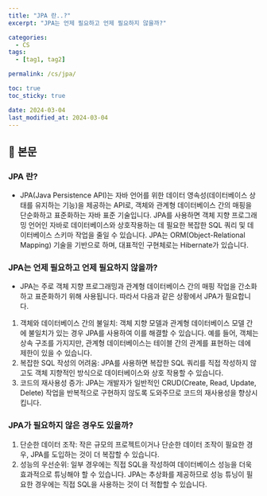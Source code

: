 ```yaml
---
title: "JPA 란..?"
excerpt: "JPA는 언제 필요하고 언제 필요하지 않을까?"

categories:
  - CS
tags:
  - [tag1, tag2]

permalink: /cs/jpa/

toc: true
toc_sticky: true

date: 2024-03-04
last_modified_at: 2024-03-04
---
```


## 🔎 본문

### JPA 란?
* JPA(Java Persistence API)는 자바 언어를 위한 데이터 영속성(데이터베이스 상태를 유지하는 기능)을 제공하는 API로, 객체와 관계형 데이터베이스 간의 매핑을 단순화하고 표준화하는 자바 표준 기술입니다. JPA를 사용하면 객체 지향 프로그래밍 언어인 자바로 데이터베이스와 상호작용하는 데 필요한 복잡한 SQL 쿼리 및 데이터베이스 스키마 작업을 줄일 수 있습니다. JPA는 ORM(Object-Relational Mapping) 기술을 기반으로 하며, 대표적인 구현체로는 Hibernate가 있습니다.

### JPA는 언제 필요하고 언제 필요하지 않을까?
* JPA는 주로 객체 지향 프로그래밍과 관계형 데이터베이스 간의 매핑 작업을 간소화하고 표준화하기 위해 사용됩니다. 따라서 다음과 같은 상황에서 JPA가 필요합니다.
1. 객체와 데이터베이스 간의 불일치: 객체 지향 모델과 관계형 데이터베이스 모델 간에 불일치가 있는 경우 JPA를 사용하여 이를 해결할 수 있습니다. 예를 들어, 객체는 상속 구조를 가지지만, 관계형 데이터베이스는 테이블 간의 관계를 표현하는 데에 제한이 있을 수 있습니다.
2. 복잡한 SQL 작성의 어려움: JPA를 사용하면 복잡한 SQL 쿼리를 직접 작성하지 않고도 객체 지향적인 방식으로 데이터베이스와 상호 작용할 수 있습니다.
3. 코드의 재사용성 증가: JPA는 개발자가 일반적인 CRUD(Create, Read, Update, Delete) 작업을 반복적으로 구현하지 않도록 도와주므로 코드의 재사용성을 향상시킵니다.

### JPA가 필요하지 않은 경우도 있을까?
1. 단순한 데이터 조작: 작은 규모의 프로젝트이거나 단순한 데이터 조작이 필요한 경우, JPA를 도입하는 것이 더 복잡할 수 있습니다.
2. 성능의 우선순위: 일부 경우에는 직접 SQL을 작성하여 데이터베이스 성능을 더욱 효과적으로 튜닝해야 할 수 있습니다. JPA는 추상화를 제공하므로 성능 튜닝이 필요한 경우에는 직접 SQL을 사용하는 것이 더 적합할 수 있습니다.







